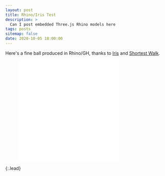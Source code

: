 ```yaml
---
layout: post
title: Rhino/Iris Test
description: >
  Can I post embedded Three.js Rhino models here
tags: posts
sitemap: false
date: 2020-10-05 18:00:00
---
```

Here's a fine ball produced in Rhino/GH, thanks to [Iris](https://www.food4rhino.com/app/iris-export-rhino-models-web) and [Shortest Walk](https://www.food4rhino.com/app/shortest-walk-gh).

<figure class="video_container"><iframe width="315" height="315" src="/assets/documents/Ball.html" frameborder="0" allowfullscreen="true"></iframe></figure>
{:.lead}

